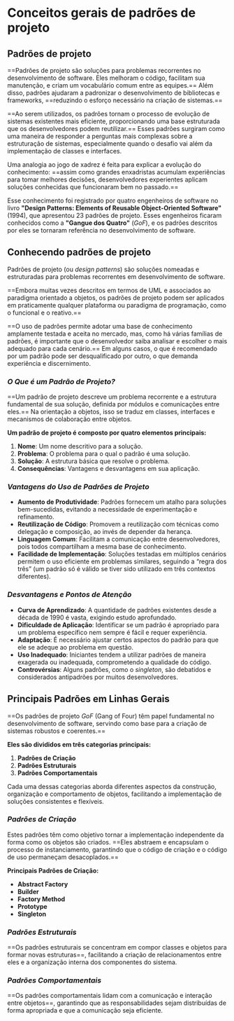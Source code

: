 # **Conceitos gerais de padrões de projeto**

## Padrões de projeto

==Padrões de projeto são soluções para problemas recorrentes no desenvolvimento de software. Eles melhoram o código, facilitam sua manutenção, e criam um vocabulário comum entre as equipes.== Além disso, padrões ajudaram a padronizar o desenvolvimento de bibliotecas e frameworks, ==reduzindo o esforço necessário na criação de sistemas.==

==Ao serem utilizados, os padrões tornam o processo de evolução de sistemas existentes mais eficiente, proporcionando uma base estruturada que os desenvolvedores podem reutilizar.== Esses padrões surgiram como uma maneira de responder a perguntas mais complexas sobre a estruturação de sistemas, especialmente quando o desafio vai além da implementação de classes e interfaces.

Uma analogia ao jogo de xadrez é feita para explicar a evolução do conhecimento: ==assim como grandes enxadristas acumulam experiências para tomar melhores decisões, desenvolvedores experientes aplicam soluções conhecidas que funcionaram bem no passado.==

Esse conhecimento foi registrado por quatro engenheiros de software no livro **"Design Patterns: Elements of Reusable Object-Oriented Software"** (1994), que apresentou 23 padrões de projeto. Esses engenheiros ficaram conhecidos como a **"Gangue dos Quatro"** (*GoF*), e os padrões descritos por eles se tornaram referência no desenvolvimento de software.

## Conhecendo padrões de projeto

Padrões de projeto (ou *design patterns*) são soluções nomeadas e estruturadas para problemas recorrentes em desenvolvimento de software.

==Embora muitas vezes descritos em termos de UML e associados ao paradigma orientado a objetos, os padrões de projeto podem ser aplicados em praticamente qualquer plataforma ou paradigma de programação, como o funcional e o reativo.==

==O uso de padrões permite adotar uma base de conhecimento amplamente testada e aceita no mercado, mas, como há várias famílias de padrões, é importante que o desenvolvedor saiba analisar e escolher o mais adequado para cada cenário.== Em alguns casos, o que é recomendado por um padrão pode ser desqualificado por outro, o que demanda experiência e discernimento.

### *O Que é um Padrão de Projeto?*
==Um padrão de projeto descreve um problema recorrente e a estrutura fundamental de sua solução, definida por módulos e comunicações entre eles.== Na orientação a objetos, isso se traduz em classes, interfaces e mecanismos de colaboração entre objetos.

**Um padrão de projeto é composto por quatro elementos principais:**
1. **Nome**: Um nome descritivo para a solução.
2. **Problema**: O problema para o qual o padrão é uma solução.
3. **Solução**: A estrutura básica que resolve o problema.
4. **Consequências**: Vantagens e desvantagens em sua aplicação.

### *Vantagens do Uso de Padrões de Projeto*
- **Aumento de Produtividade**: Padrões fornecem um atalho para soluções bem-sucedidas, evitando a necessidade de experimentação e refinamento.
- **Reutilização de Código**: Promovem a reutilização com técnicas como delegação e composição, ao invés de depender da herança.
- **Linguagem Comum**: Facilitam a comunicação entre desenvolvedores, pois todos compartilham a mesma base de conhecimento.
- **Facilidade de Implementação**: Soluções testadas em múltiplos cenários permitem o uso eficiente em problemas similares, seguindo a “regra dos três” (um padrão só é válido se tiver sido utilizado em três contextos diferentes).

### *Desvantagens e Pontos de Atenção*
- **Curva de Aprendizado**: A quantidade de padrões existentes desde a década de 1990 é vasta, exigindo estudo aprofundado.
- **Dificuldade de Aplicação**: Identificar se um padrão é apropriado para um problema específico nem sempre é fácil e requer experiência.
- **Adaptação**: É necessário ajustar certos aspectos do padrão para que ele se adeque ao problema em questão.
- **Uso Inadequado**: Iniciantes tendem a utilizar padrões de maneira exagerada ou inadequada, comprometendo a qualidade do código.
- **Controvérsias**: Alguns padrões, como o *singleton*, são debatidos e considerados antipadrões por muitos desenvolvedores.

## Principais Padrões em Linhas Gerais

==Os padrões de projeto *GoF* (Gang of Four) têm papel fundamental no desenvolvimento de software, servindo como base para a criação de sistemas robustos e coerentes.==

**Eles são divididos em três categorias principais:**
1. **Padrões de Criação**
2. **Padrões Estruturais**
3. **Padrões Comportamentais**

Cada uma dessas categorias aborda diferentes aspectos da construção, organização e comportamento de objetos, facilitando a implementação de soluções consistentes e flexíveis.

### *Padrões de Criação*
Estes padrões têm como objetivo tornar a implementação independente da forma como os objetos são criados. ==Eles abstraem e encapsulam o processo de instanciamento, garantindo que o código de criação e o código de uso permaneçam desacoplados.==

**Principais Padrões de Criação:**
- **Abstract Factory**
- **Builder**
- **Factory Method**
- **Prototype**
- **Singleton**

### *Padrões Estruturais*
==Os padrões estruturais se concentram em compor classes e objetos para formar novas estruturas==, facilitando a criação de relacionamentos entre eles e a organização interna dos componentes do sistema.

### *Padrões Comportamentais*
==Os padrões comportamentais lidam com a comunicação e interação entre objetos==, garantindo que as responsabilidades sejam distribuídas de forma apropriada e que a comunicação seja eficiente.